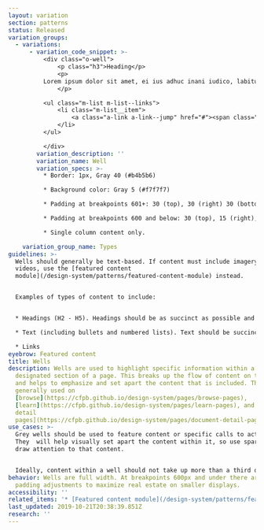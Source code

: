 ```yaml
---
layout: variation
section: patterns
status: Released
variation_groups:
  - variations:
      - variation_code_snippet: >-
          <div class="o-well">
              <p class="h3">Heading</p>
              <p>
          Lorem ipsum dolor sit amet, ei ius adhuc inani iudico, labitur instructior ex pri. Cu pri inani constituto, cum aeque noster commodo.
              </p>

          <ul class="m-list m-list--links">
              <li class="m-list__item">
                  <a class="a-link a-link--jump" href="#"><span class="a-link__text">Call-to-action link</span></a>
              </li>
          </ul>

          </div>
        variation_description: ''
        variation_name: Well
        variation_specs: >-
          * Border: 1px, Gray 40 (#b4b5b6)

          * Background color: Gray 5 (#f7f7f7)

          * Padding at breakpoints 601+: 30 (top), 30 (right) 30 (bottom), 30 (left)

          * Padding at breakpoints 600 and below: 30 (top), 15 (right), 30 (bottom), 15 (left)

          * Single column content only.

    variation_group_name: Types
guidelines: >-
  Wells should generally be text-based. If content must include imagery or
  videos, use the [featured content
  module](/design-system/patterns/featured-content-module) instead.


  Examples of types of content to include:


  * Headings (H2 - H5). Headings should be as succinct as possible and 35 characters or less (including spaces)

  * Text (including bullets and numbered lists). Text should be succinct.

  * Links
eyebrow: Featured content
title: Wells
description: Wells are used to highlight specific information within a
  designated section of a page. This breaks up the flow of content on the page
  and helps to emphasize and set apart the content that is included. They are
  generally used on
  [browse](https://cfpb.github.io/design-system/pages/browse-pages),
  [learn](https://cfpb.github.io/design-system/pages/learn-pages), and [document
  detail
  pages](https://cfpb.github.io/design-system/pages/document-detail-pages).
use_cases: >-
  Grey wells should be used to feature content or specific calls to action.
  They  will help visually set apart the content within it, so use sparingly to
  draw attention to that content.


  Ideally, content within a well should not take up more than a third of page content.
behavior: Wells are full width. At breakpoints 600px and under there are slight
  padding adjustments to maximize real estate on smaller displays.
accessibility: ''
related_items: '* [Featured content module](/design-system/patterns/featured-content-module)'
last_updated: 2019-10-21T20:38:39.851Z
research: ''
---
```


